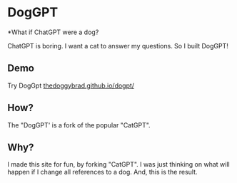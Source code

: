# DogGPT
*What if ChatGPT were a dog?

ChatGPT is boring. I want a cat to answer my questions. So I built DogGPT!

## Demo
Try DogGpt [thedoggybrad.github.io/dogpt/](https://thedoggybrad.github.io/dogpt/)

## How?
The "DogGPT' is a fork of the popular "CatGPT". 

## Why?
I made this site for fun, by forking "CatGPT". I was just thinking on what will happen if I change all references to a dog. And, this is the result.
